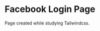 <!DOCTYPE html>
<html lang="en">
<head>
    <meta charset="UTF-8">
</head>
<body>
    <h1>Facebook Login Page</h1>
    <p>Page created while studying Tailwindcss.</p>
</body>
</html>